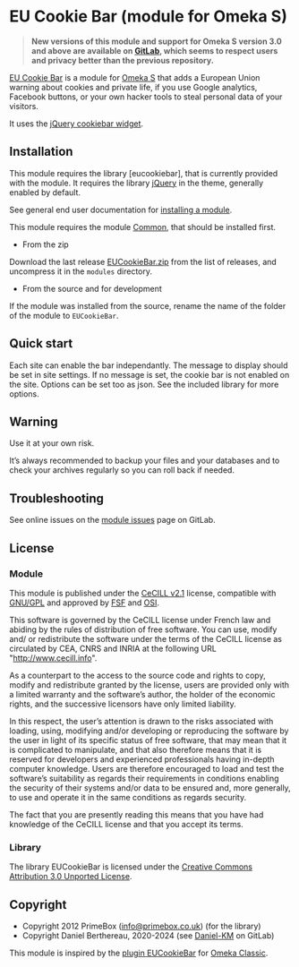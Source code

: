 EU Cookie Bar (module for Omeka S)
==================================

> __New versions of this module and support for Omeka S version 3.0 and above
> are available on [GitLab], which seems to respect users and privacy better
> than the previous repository.__

[EU Cookie Bar] is a module for [Omeka S] that adds a European Union warning
about cookies and private life, if you use Google analytics, Facebook buttons,
or your own hacker tools to steal personal data of your visitors.

It uses the [jQuery cookiebar widget].


Installation
------------

This module requires the library [eucookiebar], that is currently provided with
the module. It requires the library [jQuery] in the theme, generally enabled by
default.

See general end user documentation for [installing a module].

This module requires the module [Common], that should be installed first.

* From the zip

Download the last release [EUCookieBar.zip] from the list of releases, and
uncompress it in the `modules` directory.

* From the source and for development

If the module was installed from the source, rename the name of the folder of
the module to `EUCookieBar`.


Quick start
-----------

Each site can enable the bar independantly. The message to display should be set
in site settings. If no message is set, the cookie bar is not enabled on the
site. Options can be set too as json. See the included library for more options.


Warning
-------

Use it at your own risk.

It’s always recommended to backup your files and your databases and to check
your archives regularly so you can roll back if needed.


Troubleshooting
---------------

See online issues on the [module issues] page on GitLab.


License
-------

### Module

This module is published under the [CeCILL v2.1] license, compatible with
[GNU/GPL] and approved by [FSF] and [OSI].

This software is governed by the CeCILL license under French law and abiding by
the rules of distribution of free software. You can use, modify and/ or
redistribute the software under the terms of the CeCILL license as circulated by
CEA, CNRS and INRIA at the following URL "http://www.cecill.info".

As a counterpart to the access to the source code and rights to copy, modify and
redistribute granted by the license, users are provided only with a limited
warranty and the software’s author, the holder of the economic rights, and the
successive licensors have only limited liability.

In this respect, the user’s attention is drawn to the risks associated with
loading, using, modifying and/or developing or reproducing the software by the
user in light of its specific status of free software, that may mean that it is
complicated to manipulate, and that also therefore means that it is reserved for
developers and experienced professionals having in-depth computer knowledge.
Users are therefore encouraged to load and test the software’s suitability as
regards their requirements in conditions enabling the security of their systems
and/or data to be ensured and, more generally, to use and operate it in the same
conditions as regards security.

The fact that you are presently reading this means that you have had knowledge
of the CeCILL license and that you accept its terms.

### Library

The library EUCookieBar is licensed under the [Creative Commons Attribution 3.0 Unported License].


Copyright
---------

* Copyright 2012 PrimeBox (info@primebox.co.uk) (for the library)
* Copyright Daniel Berthereau, 2020-2024 (see [Daniel-KM] on GitLab)

This module is inspired by the [plugin EUCookieBar] for [Omeka Classic].


[EU Cookie Bar]: https://gitlab.com/Daniel-KM/Omeka-S-module-EUCookieBar
[Omeka S]: https://omeka.org/s
[Omeka Classic]: https://omeka.org/classic
[jQuery cookiebar widget]: https://www.primebox.co.uk/projects/jquery-cookiebar/
[plugin EUCookieBar]: https://github.com/digihum/omeka-plugin-eucookiebar
[EUCookieBar.zip]: https://gitlab.com/Daniel-KM/Omeka-S-module-EUCookieBar/-/releases
[installing a module]: https://omeka.org/s/docs/user-manual/modules/#installing-modules
[jQuery]: https://jquery.org
[Common]: https://gitlab.com/Daniel-KM/Omeka-S-module-Common
[module issues]: https://gitlab.com/Daniel-KM/Omeka-S-module-EUCookieBar/-/issues
[CeCILL v2.1]: https://www.cecill.info/licences/Licence_CeCILL_V2.1-en.html
[GNU/GPL]: https://www.gnu.org/licenses/gpl-3.0.html
[FSF]: https://www.fsf.org
[OSI]: http://opensource.org
[Creative Commons Attribution 3.0 Unported License]: http://creativecommons.org/licenses/by/3.0/
[GitLab]: https://gitlab.com/Daniel-KM
[Daniel-KM]: https://gitlab.com/Daniel-KM "Daniel Berthereau"
